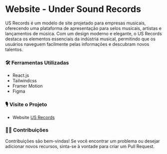 # Website - Under Sound Records

US Records é um modelo de site projetado para empresas musicais, oferecendo uma plataforma de apresentação para selos musicais, artistas e lançamentos de música. Com um design moderno e elegante, o US Records destaca os elementos essenciais da indústria musical, permitindo que os usuários naveguem facilmente pelas informações e descubram novos talentos.

### 🛠 Ferramentas Utilizadas

- React.js
- Tailwindcss
- Framer Motion
- Figma

### 🎙 Visite o Projeto

- Website [US Records](https://us-records.netlify.app/)

### 🤝🏻 Contribuições

Contribuições são bem-vindas! Se você encontrar um problema ou desejar adicionar novos recursos, sinta-se à vontade para criar um Pull Request.
